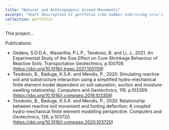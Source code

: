 ```yaml
---
title: "Natural and Anthropogenic Ground Movements"
excerpt: "Short description of portfolio item number 1<br/><img src='/images/500x300.png'>"
collection: portfolio
---
```


This project...

Publications:
* Gedara, S.D.D.A., Wasantha, P.L.P., Teodosio, B. and Li, J., 2021. An Experimental Study of the Size Effect on Core Shrinkage Behaviour of Reactive Soils. Transportation Geotechnics, p.100709.
  (https://doi.org/10.1016/j.trgeo.2021.100709)
* Teodosio, B., Baduge, K.S.K. and Mendis, P., 2020. Simulating reactive soil and substructure interaction using a simplified hydro-mechanical finite element model dependent on soil saturation, suction and moisture-swelling relationship. Computers and Geotechnics, 119, p.103359.
  (https://doi.org/10.1016/j.compgeo.2019.103359)
* Teodosio, B., Baduge, K.S.K. and Mendis, P., 2020. Relationship between reactive soil movement and footing deflection: A coupled hydro-mechanical finite element modelling perspective. Computers and Geotechnics, 126, p.103720.
  (https://doi.org/10.1016/j.compgeo.2020.103720)
